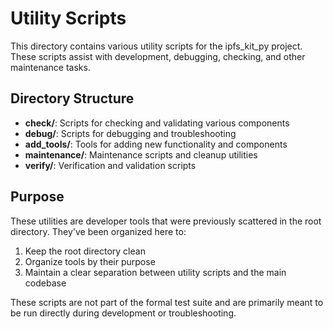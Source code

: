 # Utility Scripts

This directory contains various utility scripts for the ipfs_kit_py project. These scripts assist with development, debugging, checking, and other maintenance tasks.

## Directory Structure

- **check/**: Scripts for checking and validating various components  
- **debug/**: Scripts for debugging and troubleshooting
- **add_tools/**: Tools for adding new functionality and components
- **maintenance/**: Maintenance scripts and cleanup utilities
- **verify/**: Verification and validation scripts

## Purpose

These utilities are developer tools that were previously scattered in the root directory. They've been organized here to:

1. Keep the root directory clean
2. Organize tools by their purpose
3. Maintain a clear separation between utility scripts and the main codebase

These scripts are not part of the formal test suite and are primarily meant to be run directly during development or troubleshooting.